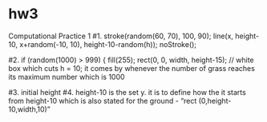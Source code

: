 # hw3
Computational Practice 1
#1. stroke(random(60, 70), 100, 90);
line(x, height-10, x+random(-10, 10), height-10-random(h));
  noStroke();

#2. 
if (random(1000) > 999) {
    fill(255);
    rect(0, 0, width, height-15); // white box which cuts
    h = 10;
it comes by whenever the number of grass reaches its maximum number which is 1000

#3. initial height
#4. height-10 is the set y. it is to define how the it starts from height-10 which is also stated for the ground - “rect (0,height-10,width,10)”

